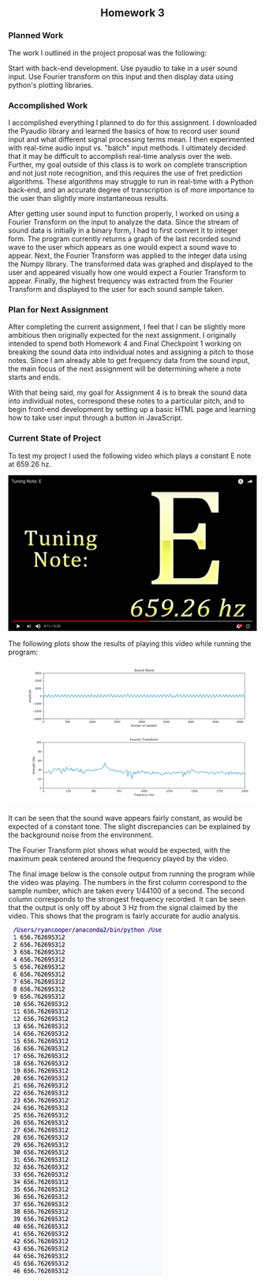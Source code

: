 <h2 style = "text-align:center;">Homework 3</h2>
<h3>Planned Work</h3>
<p>
The work I outlined in the project proposal was the following:
</p>
<p>
Start with back-end development. Use pyaudio to take in a user sound input. Use Fourier transform on this input and then display data using python's plotting libraries.
</p>
<h3>Accomplished Work</h3>
<p>
I accomplished everything I planned to do for this assignment. I downloaded the Pyaudio library and learned the basics of how to record user sound input and what different signal processing terms mean. I then experimented with real-time audio input vs. "batch" input methods. I ultimately decided that it may be difficult to accomplish real-time analysis over the web. Further, my goal outside of this class is to work on complete transcription and not just note recognition, and this requires the use of fret prediction algorithms. These algorithms may struggle to run in real-time with a Python back-end, and an accurate degree of transcription is of more importance to the user than slightly more instantaneous results.
</p>
<p>
After getting user sound input to function properly, I worked on using a Fourier Transform on the input to analyze the data. Since the stream of sound data is initially in a binary form, I had to first convert it to integer form. The program currently returns a graph of the last recorded sound wave to the user which appears as one would expect a sound wave to appear. Next, the Fourier Transform was applied to the integer data using the Numpy library. The transformed data was graphed and displayed to the user and appeared visually how one would expect a Fourier Transform to appear. Finally, the highest frequency was extracted from the Fourier Transform and displayed to the user for each sound sample taken.
</p>
<h3>Plan for Next Assignment</h3>
<p>
After completing the current assignment, I feel that I can be slightly more ambitious then originally expected for the next assignment. I originally intended to spend both Homework 4 and Final Checkpoint 1 working on breaking the sound data into individual notes and assigning a pitch to those notes. Since I am already able to get frequency data from the sound input, the main focus of the next assignment will be determining where a note starts and ends.
</p>
<p>
With that being said, my goal for Assignment 4 is to break the sound data into individual notes, correspond these notes to a particular pitch, and to begin front-end development by setting up a basic HTML page and learning how to take user input through a button in JavaScript.
</p>
<h3>Current State of Project</h3>
<p>
To test my project I used the following video which plays a constant E note at 659.26 hz.
</p>
<img src = "YoutubeVideo.png"></img>
<p>
The following plots show the results of playing this video while running the program:
</p>
<img src="WaveSampleOutput.png"></img>
<p>
It can be seen that the sound wave appears fairly constant, as would be expected of a constant tone. The slight discrepancies can be explained by the background noise from the environment.
</p>
<p>
The Fourier Transform plot shows what would be expected, with the maximum peak centered around the frequency played by the video.
</p>
<p> The final image below is the console output from running the program while the video was playing. The numbers in the first column correspond to the sample number, which are taken every 1/44100 of a second. The second column corresponds to the strongest frequency recorded. It can be seen that the output is only off by about 3 Hz from the signal claimed by the video. This shows that the program is fairly accurate for audio analysis.
</p>
<img src = "FrequencySampleOutput.png"></img>
